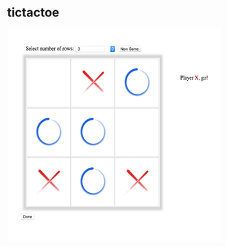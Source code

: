 # tictactoe
<img src="https://github.com/ClarabelleCheng-Yue/tictactoe/blob/master/assets/gameplay.png" width="500" height="500" />
